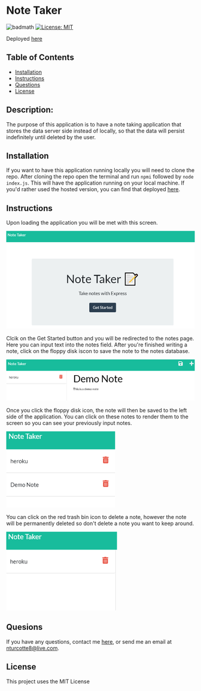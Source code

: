 # Note Taker
![badmath](https://img.shields.io/github/repo-size/TheHebi/readme-generator)
[![License: MIT](https://img.shields.io/badge/License-MIT-yellow.svg)](https://opensource.org/licenses/MIT)

Deployed <a href="https://njt-note-taker.herokuapp.com/" target="_blank">here</a>
 ## Table of Contents
* [Installation](#installation)
* [Instructions](#instructions)
* [Questions](#questions)
* [License](#license)

## Description:
The purpose of this application is to have a note taking application that stores the data server side instead of locally, so that the data will persist indefinitely until deleted by the user.
## Installation
If you want to have this application running locally you will need to clone the repo. After cloning the repo open the terminal and run `npmi` followed by `node index.js`. This will have the application running on your local machine. If you'd rather used the hosted version, you can find that deployed <a href="https://njt-note-taker.herokuapp.com/" target="_blank">here</a>.
## Instructions
Upon loading the application you will be met with this screen.

![initial load](./images/initial-load.png)

Clcik on the Get Started button and you will be redirected to the notes page. Here you can input text into the notes field. After you're finished writing a note, click on the floppy disk iscon to save the note to the notes database.

![demo note](./images/demo-note.png)

Once you click the floppy disk icon, the note will then be saved to the left side of the application. You can click on these notes to render them to the screen so you can see your previously input notes.

![note added](./images/note-added.png)

You can click on the red trash bin icon to delete a note, however the note will be permanently deleted so don't delete a note you want to keep around.

![note deleted](./images/note-deleted.png)

## Quesions
If you have any questions, contact me <a href="https://github.com/TheHebi" target="_blank">here</a>, or send me an email at nturcotte8@live.com.

## License 
 This project uses the MIT License